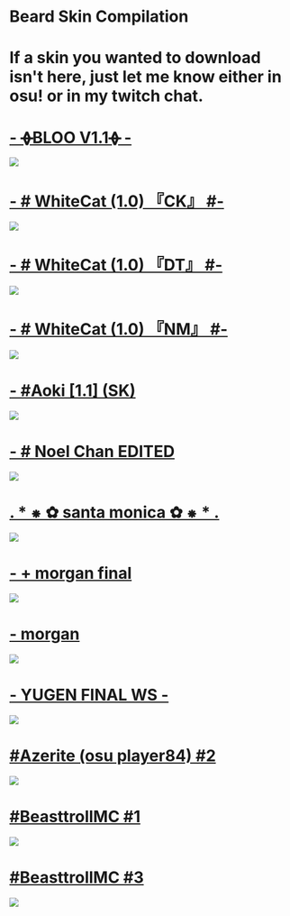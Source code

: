 # Beard Skin Compilation

# If a skin you wanted to download isn't here, just let me know either in osu! or in my twitch chat.

# [- ᚖBLOO V1.1ᚖ -](https://www.mediafire.com/file/z78uefdq7l13r86/-__________________%u1696Bloo_v1.1%u1696__________________-.osk/file)
![](https://skins.osuck.net/uploads/posts/2020-04/1585900523_screenshot8336.jpg)

# [-        # WhiteCat (1.0) 『CK』 #-](https://www.mediafire.com/folder/3vnwgwe8vcsrv/WhiteCat)
![](https://i.gyazo.com/0cf64f90fa420397ce6b9bf92b2823b2.png)

# [-        # WhiteCat (1.0) 『DT』 #-](https://www.mediafire.com/folder/3vnwgwe8vcsrv/WhiteCat)
![](https://i.gyazo.com/a199342bf98fb74b5c609f0a2d408fd6.png)

# [-        # WhiteCat (1.0) 『NM』 #-](https://www.mediafire.com/folder/3vnwgwe8vcsrv/WhiteCat)
![](https://i.gyazo.com/282f0811a8fabc106440f4adc950e40f.png)

# [-      #Aoki [1.1] (SK)](http://www.mediafire.com/file/2ycp22uhbahmty1/-_%2523Aoki_%255B1.1%255D_%2528SK%2529.osk/file)
![](https://i.gyazo.com/c6d82ad84cd69a7a098cc4a74cee9de7.png)

# [- # Noel Chan EDITED](https://www.mediafire.com/file/ao4n44v64my21pf/-_%23_Noel_Chan_EDITED.osk/file)
![](https://i.gyazo.com/cc8ffdb6babdda40b2ee8c9c60007668.png)

# [. * ⁕ ✿ santa monica ✿ ⁕ * .](https://www.dropbox.com/s/8j6w25m2hnk5vfy/tko.osk?dl=0)
![](https://i.gyazo.com/b5672a3c287876384379ff6373029607.png)

# [- + morgan final](https://www.dropbox.com/s/fm1v0p1ndxepkyv/-%20%2B%20morgan%20final.osk?dl=0)
![](https://i.gyazo.com/85fc18650e021f4d23fa50352cbff94b.png)

# [- morgan](https://www.mediafire.com/file/it1milcx8jfr1dm/-_+_morgan_final.osk/file)
![](https://skins.osuck.net/uploads/posts/2019-10/1571897172_screenshot6809.jpg)

# [- YUGEN FINAL WS -](https://www.mediafire.com/file/r3oivckreh8nrqn/-_YUGEN_-.osk/file)
![](https://skins.osuck.net/uploads/posts/2018-09/1538054483_screenshot258.jpg)

# [#Azerite (osu player84) #2](http://www.mediafire.com/file/igdja1s7gberzck/%23Azerite_%28osu_player84%29_%232.osk/file)
![](https://skins.osuck.net/uploads/posts/2018-09/1537791350_c8kzhkg.jpg)

# [#BeasttrollMC #1](http://www.mediafire.com/file/t9dr6wz2o6ri6wc/%23BeasttrollMC%20%231.osk)
![](https://skins.osuck.net/uploads/posts/2018-09/1537791416_gutkr9b.jpg)

# [#BeasttrollMC #3](http://www.mediafire.com/file/ghds1jtiyktym48/%23BeasttrollMC_%233.osk/file)
![](https://skins.osuck.net/uploads/posts/2018-09/1537791413_1wq0xhs.jpg)


